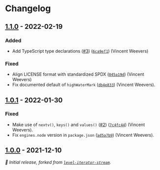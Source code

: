 # Changelog

## [1.1.0] - 2022-02-19

### Added

- Add TypeScript type declarations ([#3](https://github.com/Level/read-stream/issues/3)) ([`6ca9ef1`](https://github.com/Level/read-stream/commit/6ca9ef1)) (Vincent Weevers)

### Fixed

- Align LICENSE format with standardized SPDX ([`045a19d`](https://github.com/Level/read-stream/commit/045a19d)) (Vincent Weevers)
- Fix documented default of `highWaterMark` ([`db4e833`](https://github.com/Level/read-stream/commit/db4e833)) (Vincent Weevers).

## [1.0.1] - 2022-01-30

### Fixed

- Make use of `nextv()`, `keys()` and `values()` ([#2](https://github.com/Level/read-stream/issues/2)) ([`7c4fc44`](https://github.com/Level/read-stream/commit/7c4fc44)) (Vincent Weevers).
- Fix `engines.node` version in `package.json` ([`ad5a7b9`](https://github.com/Level/read-stream/commit/ad5a7b9)) (Vincent Weevers).

## [1.0.0] - 2021-12-10

_:seedling: Initial release, forked from [`level-iterator-stream`](https://github.com/Level/iterator-stream)._

[1.1.0]: https://github.com/Level/read-stream/releases/tag/v1.1.0

[1.0.1]: https://github.com/Level/read-stream/releases/tag/v1.0.1

[1.0.0]: https://github.com/Level/read-stream/releases/tag/v1.0.0
